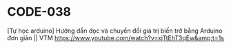 # CODE-038
[Tự học arduino] Hướng dẫn đọc và chuyển đổi giá trị biến trở bằng Arduino đơn giản || VTM https://www.youtube.com/watch?v=xjTtEhT3qEw&amp;t=1s
